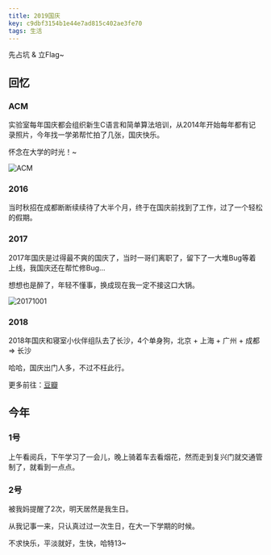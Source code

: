 ```yaml
---
title: 2019国庆
key: c9dbf3154b1e44e7ad815c402ae3fe70
tags: 生活
---
```


先占坑 & 立Flag~

<!--more-->

## 回忆

### ACM

实验室每年国庆都会组织新生C语言和简单算法培训，从2014年开始每年都有记录照片，今年找一学弟帮忙拍了几张，国庆快乐。

怀念在大学的时光！~

![ACM](http://118.24.108.205:8086/pic/blog/acm_national_day.png)

### 2016

当时秋招在成都断断续续待了大半个月，终于在国庆前找到了工作，过了一个轻松的假期。

### 2017

2017年国庆是过得最不爽的国庆了，当时一哥们离职了，留下了一大堆Bug等着上线，我国庆还在帮忙修Bug...

想想也是醉了，年轻不懂事，换成现在我一定不接这口大锅。

![20171001](http://118.24.108.205:8086/pic/blog/20171001_national_day.png)

### 2018

2018年国庆和寝室小伙伴组队去了长沙，4个单身狗，北京 + 上海 + 广州 + 成都 => 长沙

哈哈，国庆出门人多，不过不枉此行。

更多前往：[豆瓣](https://www.douban.com/doubanapp/dispatch?uri=/status/2641470644/&dt_dapp=1)

## 今年

### 1号

上午看阅兵，下午学习了一会儿，晚上骑着车去看烟花，然而走到复兴门就交通管制了，就看到一点点。

### 2号

被我妈提醒了2次，明天居然是我生日。

从我记事一来，只认真过过一次生日，在大一下学期的时候。

不求快乐，平淡就好，生快，哈特13~